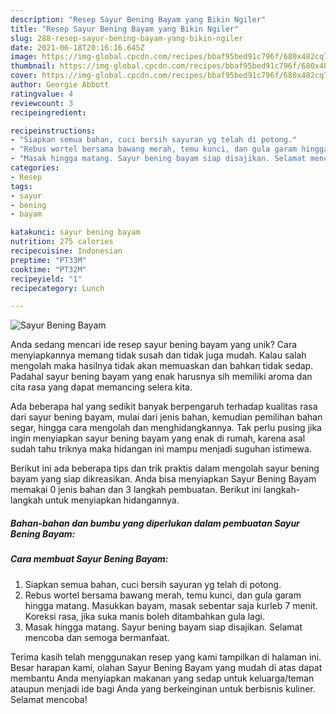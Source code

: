 ```yaml
---
description: "Resep Sayur Bening Bayam yang Bikin Ngiler"
title: "Resep Sayur Bening Bayam yang Bikin Ngiler"
slug: 288-resep-sayur-bening-bayam-yang-bikin-ngiler
date: 2021-06-18T20:16:16.645Z
image: https://img-global.cpcdn.com/recipes/bbaf95bed91c796f/680x482cq70/sayur-bening-bayam-foto-resep-utama.jpg
thumbnail: https://img-global.cpcdn.com/recipes/bbaf95bed91c796f/680x482cq70/sayur-bening-bayam-foto-resep-utama.jpg
cover: https://img-global.cpcdn.com/recipes/bbaf95bed91c796f/680x482cq70/sayur-bening-bayam-foto-resep-utama.jpg
author: Georgie Abbott
ratingvalue: 4
reviewcount: 3
recipeingredient:

recipeinstructions:
- "Siapkan semua bahan, cuci bersih sayuran yg telah di potong."
- "Rebus wortel bersama bawang merah, temu kunci, dan gula garam hingga matang. Masukkan bayam, masak sebentar saja kurleb 7 menit. Koreksi rasa, jika suka manis boleh ditambahkan gula lagi."
- "Masak hingga matang. Sayur bening bayam siap disajikan. Selamat mencoba dan semoga bermanfaat."
categories:
- Resep
tags:
- sayur
- bening
- bayam

katakunci: sayur bening bayam 
nutrition: 275 calories
recipecuisine: Indonesian
preptime: "PT33M"
cooktime: "PT32M"
recipeyield: "1"
recipecategory: Lunch

---
```



![Sayur Bening Bayam](https://img-global.cpcdn.com/recipes/bbaf95bed91c796f/680x482cq70/sayur-bening-bayam-foto-resep-utama.jpg)

Anda sedang mencari ide resep sayur bening bayam yang unik? Cara menyiapkannya memang tidak susah dan tidak juga mudah. Kalau salah mengolah maka hasilnya tidak akan memuaskan dan bahkan tidak sedap. Padahal sayur bening bayam yang enak harusnya sih memiliki aroma dan cita rasa yang dapat memancing selera kita.

Ada beberapa hal yang sedikit banyak berpengaruh terhadap kualitas rasa dari sayur bening bayam, mulai dari jenis bahan, kemudian pemilihan bahan segar, hingga cara mengolah dan menghidangkannya. Tak perlu pusing jika ingin menyiapkan sayur bening bayam yang enak di rumah, karena asal sudah tahu triknya maka hidangan ini mampu menjadi suguhan istimewa.




Berikut ini ada beberapa tips dan trik praktis dalam mengolah sayur bening bayam yang siap dikreasikan. Anda bisa menyiapkan Sayur Bening Bayam memakai 0 jenis bahan dan 3 langkah pembuatan. Berikut ini langkah-langkah untuk menyiapkan hidangannya.

<!--inarticleads1-->

##### Bahan-bahan dan bumbu yang diperlukan dalam pembuatan Sayur Bening Bayam:





<!--inarticleads2-->

##### Cara membuat Sayur Bening Bayam:

1. Siapkan semua bahan, cuci bersih sayuran yg telah di potong.
1. Rebus wortel bersama bawang merah, temu kunci, dan gula garam hingga matang. Masukkan bayam, masak sebentar saja kurleb 7 menit. Koreksi rasa, jika suka manis boleh ditambahkan gula lagi.
1. Masak hingga matang. Sayur bening bayam siap disajikan. Selamat mencoba dan semoga bermanfaat.




Terima kasih telah menggunakan resep yang kami tampilkan di halaman ini. Besar harapan kami, olahan Sayur Bening Bayam yang mudah di atas dapat membantu Anda menyiapkan makanan yang sedap untuk keluarga/teman ataupun menjadi ide bagi Anda yang berkeinginan untuk berbisnis kuliner. Selamat mencoba!
